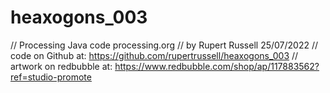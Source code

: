 # heaxogons_003
// Processing Java code processing.org
// by Rupert Russell 25/07/2022
// code on Github at: https://github.com/rupertrussell/heaxogons_003
// artwork on redbubble at: https://www.redbubble.com/shop/ap/117883562?ref=studio-promote
